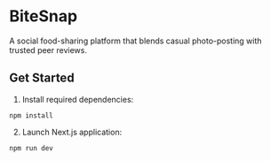 # BiteSnap

A social food-sharing platform that blends casual photo-posting with trusted peer reviews.



## Get Started

1. Install required dependencies:

```
npm install
```

2. Launch Next.js application:

```
npm run dev
```
